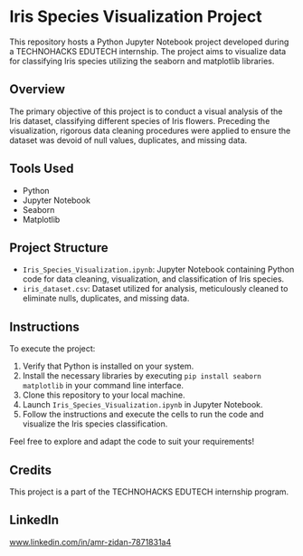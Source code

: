 # Iris Species Visualization Project

This repository hosts a Python Jupyter Notebook project developed during a TECHNOHACKS EDUTECH internship. The project aims to visualize data for classifying Iris species utilizing the seaborn and matplotlib libraries.

## Overview

The primary objective of this project is to conduct a visual analysis of the Iris dataset, classifying different species of Iris flowers. Preceding the visualization, rigorous data cleaning procedures were applied to ensure the dataset was devoid of null values, duplicates, and missing data.

## Tools Used

- Python
- Jupyter Notebook
- Seaborn
- Matplotlib

## Project Structure

- `Iris_Species_Visualization.ipynb`: Jupyter Notebook containing Python code for data cleaning, visualization, and classification of Iris species.
- `iris_dataset.csv`: Dataset utilized for analysis, meticulously cleaned to eliminate nulls, duplicates, and missing data.

## Instructions

To execute the project:

1. Verify that Python is installed on your system.
2. Install the necessary libraries by executing `pip install seaborn matplotlib` in your command line interface.
3. Clone this repository to your local machine.
4. Launch `Iris_Species_Visualization.ipynb` in Jupyter Notebook.
5. Follow the instructions and execute the cells to run the code and visualize the Iris species classification.

Feel free to explore and adapt the code to suit your requirements!

## Credits

This project is a part of the TECHNOHACKS EDUTECH internship program.

## LinkedIn 
www.linkedin.com/in/amr-zidan-7871831a4
